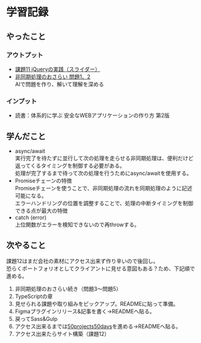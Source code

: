 # 学習記録

## やったこと

### アウトプット
- [課題11 jQueryの実践（スライダー）](../practice/javascript/jquery/)
- [非同期処理のおさらい 問題1、2](../practice/diary/20250411-async_await/)  
AIで問題を作り、解いて理解を深める  

### インプット
- 読書：体系的に学ぶ 安全なWEBアプリケーションの作り方 第2版

## 学んだこと  
- async/await  
    実行完了を待たずに並行して次の処理を走らせる非同期処理は、便利だけど返ってくるタイミングを制御する必要がある。  
    処理が完了するまで待って次の処理を行うためにasync/awaitを使用する。
- Promiseチェーンの特徴  
Promiseチェーンを使うことで、非同期処理の流れを同期処理のように記述可能になる。  
エラーハンドリングの位置を調整することで、処理の中断タイミングを制御できる点が最大の特徴
- catch (error)  
    上位関数がエラーを検知できないので再throwする。

## 次やること
課題12はまだ会社の素材にアクセス出来ず作り辛いので後回し。  
恐らくポートフォリオとしてクライアントに見せる意図もある？ため、下記順で進める。
1. 非同期処理のおさらい続き（問題3～問題5）
1. TypeScriptの章
1. 見せられる課題や取り組みをピックアップ。READMEに貼って準備。
1. Figmaプラグインリリース&記事を書く→READMEへ貼る。
1. 戻ってSass&Gulp
1. アクセス出来るまでは[50projects50days](https://50projects50days.com/)を進める→READMEへ貼る。
1. アクセス出来たらサイト構築（課題12）